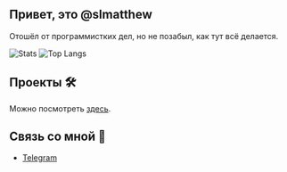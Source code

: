 ## Привет, это @slmatthew

Отошёл от программистких дел, но не позабыл, как тут всё делается.

![Stats](https://github-readme-stats.vercel.app/api?username=slmatthew&count_private=true&theme=dark) ![Top Langs](https://github-readme-stats.vercel.app/api/top-langs/?username=slmatthew&layout=compact&theme=dark)

## Проекты 🛠
Можно посмотреть <a href="https://slmatthew.dev/" target="_blank">здесь</a>.

## Связь со мной 💭
- <a href="https://t.me/slmatthew" target="_blank">Telegram</a>
